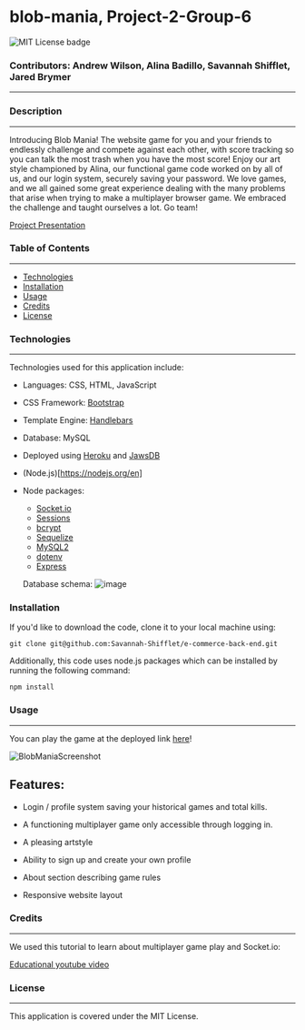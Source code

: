 # blob-mania, Project-2-Group-6
![MIT License badge](https://img.shields.io/github/license/savannah-shifflet/blob-mania)
### Contributors: Andrew Wilson, Alina Badillo, Savannah Shifflet, Jared Brymer

---
### Description
---
Introducing Blob Mania! The website game for you and your friends to endlessly challenge and compete against each other, with score tracking so you can talk the most trash when you have the most score! Enjoy our art style championed by Alina, our functional game code worked on by all of us, and our login system, securely saving your password. We love games, and we all gained some great experience dealing with the many problems that arise when trying to make a multiplayer browser game. We embraced the challenge and taught ourselves a lot. Go team!

[Project Presentation](https://docs.google.com/presentation/d/1MgeRX8-y5eeQkPE-Jh3MESlMzUGDEyEQfw3xJX2T1JY/edit?usp=sharing)

### Table of Contents
---
- [Technologies](#technologies)
- [Installation](#installation)
- [Usage](#usage)
- [Credits](#credits)
- [License](#license)

### Technologies
---
Technologies used for this application include: 
- Languages: CSS, HTML, JavaScript
- CSS Framework: [Bootstrap](https://getbootstrap.com/docs/4.1/getting-started/introduction/)
- Template Engine: [Handlebars](https://handlebarsjs.com/guide/)
- Database: MySQL
- Deployed using [Heroku](https://dashboard.heroku.com/apps) and [JawsDB](https://devcenter.heroku.com/articles/jawsdb)
- (Node.js)[https://nodejs.org/en]
- Node packages:
  - [Socket.io](https://socket.io/)
  - [Sessions](https://www.npmjs.com/package/express-session)
  - [bcrypt](https://www.npmjs.com/package/bcrypt)
  - [Sequelize](https://sequelize.org/)
  - [MySQL2](https://www.npmjs.com/package/mysql2)
  - [dotenv](https://www.npmjs.com/package/dotenv)
  - [Express](https://www.npmjs.com/package/express)
 
  Database schema:
  ![image](https://github.com/Savannah-Shifflet/blob-mania/assets/106942356/ee2c7902-e5a1-4301-a7e5-0fc592f4848e)


### Installation 

If you'd like to download the code, clone it to your local machine using: 

    git clone git@github.com:Savannah-Shifflet/e-commerce-back-end.git

Additionally, this code uses node.js packages which can be installed by running the following command:
    
    npm install 

### Usage
---
You can play the game at the deployed link [here](https://blob-mania-322037286e7b.herokuapp.com/)! 

![BlobManiaScreenshot](https://github.com/Savannah-Shifflet/blob-mania/assets/136511402/29eb7f3c-cab3-482f-afaf-909f4c5bb59f)

## Features: 

- Login / profile system saving your historical games and total kills.

- A functioning multiplayer game only accessible through logging in.

- A pleasing artstyle

- Ability to sign up and create your own profile

- About section describing game rules

- Responsive website layout


### Credits
---
We used this tutorial to learn about multiplayer game play and Socket.io:

[Educational youtube video](https://www.youtube.com/watch?v=HXquxWtE5vA&list=PLpPnRKq7eNW16Wq1GQjQjpTo_E0taH0La&index=13)


### License
---
This application is covered under the MIT License. 

